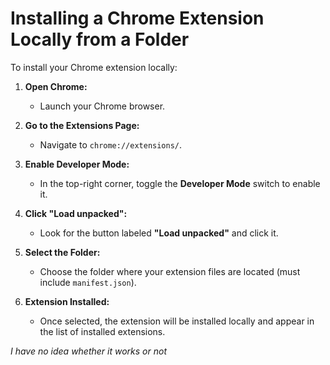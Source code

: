 # Installing a Chrome Extension Locally from a Folder

To install your Chrome extension locally:

1. **Open Chrome:**
   - Launch your Chrome browser.

2. **Go to the Extensions Page:**
   - Navigate to `chrome://extensions/`.

3. **Enable Developer Mode:**
   - In the top-right corner, toggle the **Developer Mode** switch to enable it.

4. **Click "Load unpacked":**
   - Look for the button labeled **"Load unpacked"** and click it.

5. **Select the Folder:**
   - Choose the folder where your extension files are located (must include `manifest.json`).

6. **Extension Installed:**
   - Once selected, the extension will be installed locally and appear in the list of installed extensions.


*I have no idea whether it works or not*
